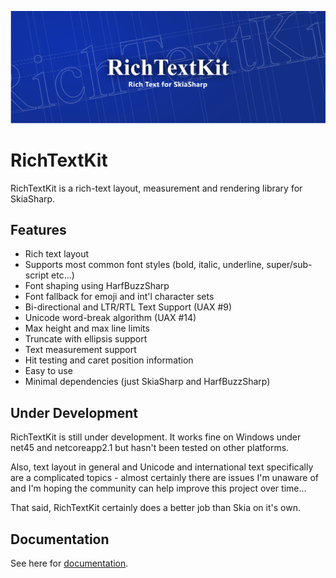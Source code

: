 ![Banner](./Artwork/banner.png)

# RichTextKit

RichTextKit is a rich-text layout, measurement and rendering library for SkiaSharp.

## Features

* Rich text layout
* Supports most common font styles (bold, italic, underline, super/sub-script etc...)
* Font shaping using HarfBuzzSharp
* Font fallback for emoji and int'l character sets
* Bi-directional and LTR/RTL Text Support (UAX #9)
* Unicode word-break algorithm (UAX #14)
* Max height and max line limits
* Truncate with ellipsis support
* Text measurement support
* Hit testing and caret position information
* Easy to use
* Minimal dependencies (just SkiaSharp and HarfBuzzSharp)

## Under Development

RichTextKit is still under development.  It works fine on Windows under net45 and 
netcoreapp2.1 but hasn't been tested on other platforms.

Also, text layout in general and Unicode and international text specifically are a 
complicated topics - almost certainly there are issues I'm unaware of and I'm 
hoping the community can help improve this project over time...

That said, RichTextKit certainly does a better job than Skia on it's own.

## Documentation

See here for [documentation](https://www.toptensoftware.com/richtextkit).